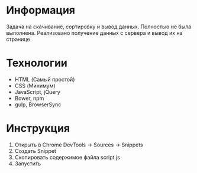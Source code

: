 # Информация

Задача на скачивание, сортировку и вывод данных.
Полностью не была выполнена.
Реализовано получение данных с сервера и вывод их на странице

# Технологии

- HTML (Самый простой)
- CSS (Минимум)
- JavaScript, jQuery
- Bower, npm
- gulp, BrowserSync

# Инструкция

1. Открыть в Chrome DevTools -> Sources -> Snippets
2. Создать Snippet
3. Скопировать содержимое файла script.js
4. Запустить